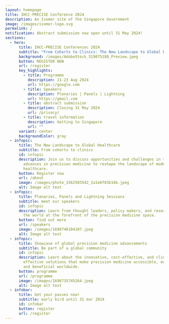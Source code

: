 ```yaml
---
layout: homepage
title: IHCC-PRECISE Conference 2024
description: An Isomer site of the Singapore Government
image: /images/isomer-logo.svg
permalink: /
notification: Abstract submission now open until 31 May 2024!
sections:
  - hero:
      title: IHCC-PRECISE Conferencec 2024
      subtitle: "From Cohorts to Clinics: The New Landscape to Global Healthcare"
      background: /images/AdobeStock_519075188_Preview.jpeg
      button: REGISTER NOW
      url: /register
      key_highlights:
        - title: Programme
          description: 21-23 Aug 2024
          url: https://google.com
        - title: Speakers
          description: Plenaries | Panels | Lightning
          url: https://gmail.com
        - title: abstract submission
          description: Closing 31 May 2024
          url: /privacy/
        - title: travel information
          description: Getting to Singapore
          url: ""
      variant: center
      backgroundColor: gray
  - infopic:
      title: The New Landscape to Global Healthcare
      subtitle: From cohorts to clinics
      id: infopic
      description: Join us to discuss opportunities and challenges in translating
        advances in precision medicine to reshape the landscape of modern
        healthcare.
      button: Register now
      url: /about
      image: /images/photo_1562503542_2a1e6f03b16b.jpeg
      alt: Image alt text
  - infopic:
      title: Plenaries, Panels and Lightning Sessions
      subtitle: meet our speakers
      id: infopic
      description: Learn from thought leaders, policy makers, and researchers around
        the world at the forefront of the precision medicine space.
      button: find out more
      url: /speakers
      image: /images/1698746104107.jpeg
      alt: Image alt text
  - infopic:
      title: Showcase of global precision medicine advancements
      subtitle: Be part of a global community
      id: infopic
      description: Learn about the innovative, cost-effective, and clinically
        effective solutions that make precision medicine accessible, equitable
        and beneficial worldwide.
      button: programme
      url: /programme
      image: /images/1698735745264.jpeg
      alt: Image alt text
  - infobar:
      title: Get your passes now!
      subtitle: early bird until 31 mar 2024
      id: infobar
      button: register
      url: /register
---
```

